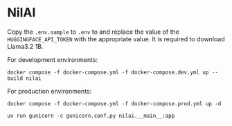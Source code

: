 # NilAI

Copy the `.env.sample` to `.env` to and replace the value of the `HUGGINGFACE_API_TOKEN` with the appropriate value. It is required to download Llama3.2 1B.

For development environments:
```shell
docker compose -f docker-compose.yml -f docker-compose.dev.yml up --build nilai
```

For production environments:
```shell
docker compose -f docker-compose.yml -f docker-compose.prod.yml up -d 
```

```
uv run gunicorn -c gunicorn.conf.py nilai.__main__:app
```